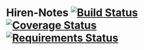# Hiren-Notes [![Build Status](https://travis-ci.org/pyprism/Hiren-Notes.svg?branch=master)](https://travis-ci.org/pyprism/Hiren-Notes) [![Coverage Status](https://coveralls.io/repos/github/pyprism/Hiren-Notes/badge.svg?branch=master)](https://coveralls.io/github/pyprism/Hiren-Notes?branch=master) [![Requirements Status](https://requires.io/github/pyprism/Hiren-Notes/requirements.svg?branch=master)](https://requires.io/github/pyprism/Hiren-Notes/requirements/?branch=master)
